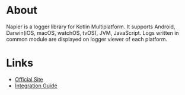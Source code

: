 # About

Napier is a logger library for Kotlin Multiplatform.
It supports Android, Darwin(iOS, macOS, watchOS, tvOS), JVM, JavaScript.
Logs written in common module are displayed on logger viewer of each platform.

# Links

- [Official Site](https://github.com/AAkira/Napier)
- [Integration Guide](https://github.com/AAkira/Napier?tab=readme-ov-file#common)
